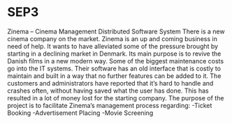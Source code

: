 # SEP3
Zinema – Cinema Management Distributed Software System
There is a new cinema company on the market. Zinema is an up and coming business in need of help. It wants to have alleviated some of the pressure brought by starting in a declining market in Denmark. Its main purpose is to revive the Danish films in a new modern way. Some of the biggest maintenance costs go into the IT systems. Their software has an old interface that is costly to maintain and built in a way that no further features can be added to it. The customers and administrators have reported that it’s hard to handle and crashes often, without having saved what the user has done. This has resulted in a lot of money lost for the starting company.
The purpose of the project is to facilitate Zinema’s management process regarding: 
-Ticket Booking 
-Advertisement Placing
-Movie Screening
